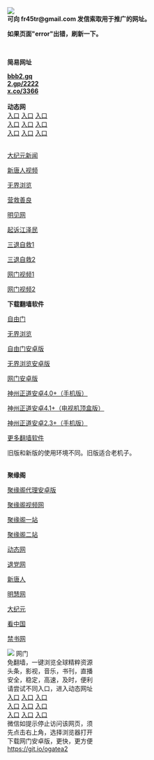 <td align="center"><a target="_blank" href="https://raw.githubusercontent.com/szzd1/2/master/6.JPG"><img src="https://raw.githubusercontent.com/szzd1/2/master/6.JPG" style="max-width:100%;"></a></td><br>
<strong>可向 fr45tr@gmail.com 发信索取用于推广的网址。</strong>
<p><strong>如果页面"error"出错，刷新一下。</strong></p>
<br>
<p><strong>简易网址</strong></p>
<strong><a href="http://bbb2.gq">bbb2.gq</a></strong><br>
<strong><a href="http://2.gp/2222">2.gp/2222</a></strong><br>
<strong><a href="http://x.co/3366">x.co/3366</a></strong><br>
<br>
<strong>动态网</strong>
<br>
      <a href="http://t.cn/R1VXZOf" rel="nofollow">入口</a>
      <a href="http://219.85.107.207/1" rel="nofollow">入口</a>
      <a href="http://itsevc.behjsd.gq/70cdtw" rel="nofollow">入口</a><br>
      <a href="http://itsevc.behjsd.gq/70ydtw" rel="nofollow">入口</a>
      <a href="http://itsevc.behjsd.gq/70ip03dw" rel="nofollow">入口</a>
      <a href="http://itsevc.behjsd.gq/70fdtw" rel="nofollow">入口</a><br>
      <a href="http://itsevc.behjsd.gq/70sdtw" rel="nofollow">入口</a>
      <a href="http://itsevc.behjsd.gq/70ip04dw" rel="nofollow">入口</a>
      <a href="http://itsevc.behjsd.gq/70hdtw" rel="nofollow">入口</a><br>

<br>
<p><a href="http://t.cn/R1VXZHS" rel="nofollow">大纪元新闻</a></p>
<p><a href="http://t.cn/R1VXZmt" rel="nofollow">新唐人视频</a></p>
<p><a href="http://t.cn/R1VXZdX" rel="nofollow">无界浏览</a></p>
<p><a href="http://itsevc.behjsd.gq/70gqg" rel="nofollow">营救善良</a></p>
<p><a href="http://itsevc.behjsd.gq/mjw" rel="nofollow">明见网</a></p>
<p><a href="http://itsevc.behjsd.gq/70gsj" rel="nofollow">起诉江泽民</a></p>
<p><a href="http://t.cn/R1VXZoJ">三退自救1</a></p>
<p><a href="http://itsevc.behjsd.gq/70gst" rel="nofollow">三退自救2</a></p>
<p><a href="http://t.cn/R1VXZJE" rel="nofollow">网门视频1</a></p>
<p><a href="http://aiydf.owenc.ml" rel="nofollow">网门视频2</a></p>
<p><strong>下载翻墙软件</strong></p>


<p><a href="https://git.io/fgp" rel="nofollow">自由门</a></p>
<p><a href="https://git.io/vEJlj rel="nofollow">无界浏览</a></p>
<p><a href="https://git.io/fgma" rel="nofollow">自由门安卓版</a></p>
<p><a href="https://s3.amazonaws.com/693/um.apk" rel="nofollow">无界浏览安卓版</a></p>
<p><a href="https://git.io/ogatea2">网门安卓版</a></p>
<p><a href="https://git.io/vQjqe" rel="nofollow">神州正道安卓4.0+（手机版）</a></p>
<p><a href="https://git.io/vAonz" rel="nofollow">神州正道安卓4.1+（电视机顶盒版）</a></p>
<p><a href="https://git.io/vA5GO" rel="nofollow">神州正道安卓2.3+（手机版）</a></p>
<p><a href="https://github.com/bannedbook/fanqiang/wiki">更多翻墙软件</a></p>
旧版和新版的使用环境不同。旧版适合老机子。<br>


<br>
<p><strong>聚缘阁</strong></p>
<p><a href="https://github.com/hao369/a/raw/master/j8.apk">聚缘阁代理安卓版</a></p>
<p><a href="http://c2.521f.cf/9.html" rel="nofollow">聚缘阁视频网</a></p>
<p><a href="http://a1.bygg.tk" rel="nofollow">聚缘阁一站</a></p>
<p><a href="http://a2.bygg.tk" rel="nofollow">聚缘阁二站</a></p>
<p><a href="http://c2.521f.cf/524/?3625554" rel="nofollow">动态网</a></p>
<p><a href="http://c2.521f.cf/524/?id=8" rel="nofollow">退党网</a></p>
<p><a href="http://c2.521f.cf/524/?id=5" rel="nofollow">新唐人</a></p>
<p><a href="http://c2.521f.cf/524/?id=3" rel="nofollow">明慧网</a></p>
<p><a href="http://c2.521f.cf/524/?id=7" rel="nofollow">大纪元</a></p>
<p><a href="http://c2.521f.cf/524/?id=11" rel="nofollow">看中国</a></p>
<p><a href="http://c2.521f.cf/524/?id=16" rel="nofollow">禁书网</a></p>
<td align="center"><a target="_blank" href="https://cloud.githubusercontent.com/assets/11880933/13434984/f430fae2-e012-11e5-814f-c2df1e82b247.jpg"><img src="https://cloud.githubusercontent.com/assets/11880933/13434984/f430fae2-e012-11e5-814f-c2df1e82b247.jpg" style="max-width:100%;"></a></td>
  </tr>
  <tr>
    <td align="center">网门<br>
      免翻墙，一键浏览全球精粹资源<br>
      头条，影视，音乐，书刊，直播<br>
      安全，稳定，高速，及时，便利<br>
    </td>
  </tr><tr>
    <td align="center">请尝试不同入口，进入动态网址<br>      
      <a href="https://s3.us-east-2.amazonaws.com/ogateh/show.htm?from=852" rel="nofollow">入口</a>
      <a href="https://s3.eu-west-2.amazonaws.com/ogatel/show.htm?from=852" rel="nofollow">入口</a>
      <a href="https://s3.amazonaws.com/ogate/show.htm?from=852" rel="nofollow">入口</a><br>
      <a href="https://s3.ap-northeast-2.amazonaws.com/ogates/show.htm?from=852" rel="nofollow">入口</a>
      <a href="https://s3.eu-central-1.amazonaws.com/ogatef/show.htm?from=852" rel="nofollow">入口</a>
      <a href="https://s3.ap-south-1.amazonaws.com/ogatem/show.htm?from=852" rel="nofollow">入口</a><br>
      <a href="https://s3-us-west-1.amazonaws.com/ogaten/show.htm?from=852" rel="nofollow">入口</a>
      <a href="https://s3.ca-central-1.amazonaws.com/ogatec/show.htm?from=852" rel="nofollow">入口</a>
      <a href="https://s3-ap-northeast-1.amazonaws.com/ogatet/show.htm?from=852" rel="nofollow">入口</a><br>
      微信如提示停止访问该网页，须<br>
      先点击右上角，选择浏览器打开<br>
    </td>
  </tr>
  <tr>
    <td align="center">
      下载网门安卓版，更快，更方便<br><a href="https://raw.githubusercontent.com/oGate2/up/master/oGate.apk" rel="nofollow">https://git.io/ogatea2</a><br>
